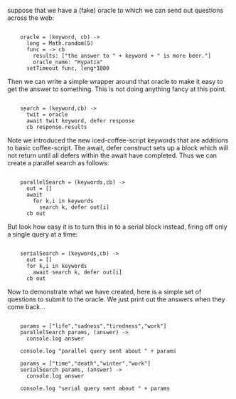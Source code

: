 
suppose that we have a (fake) oracle to which we can send out questions across the web:
```coffee-script

    oracle = (keyword, cb) -> 
      leng = Math.random(5)
      func = -> cb 
        results: ["the answer to " + keyword + " is more beer."]
        oracle_name: "Hypatia"
      setTimeout func, leng*1000
```
Then we can write a simple wrapper around that oracle to make it easy to get the answer to 
something. This is not doing anything fancy at this point.
```coffee-script

    search = (keyword,cb) ->
      twit = oracle
      await twit keyword, defer response
      cb response.results
```
Note we introduced the new iced-coffee-script keywords that are additions to basic coffee-script. 
The await, defer construct sets up a block which will not return until all defers within the await 
have completed. Thus we can create a parallel search as follows:    
```coffee-script

    parallelSearch = (keywords,cb) ->
      out = []
      await
        for k,i in keywords
          search k, defer out[i]
      cb out
```
But look how easy it is to turn this in to a serial block instead, firing off only a single query 
at a time:
```coffee-script

    serialSearch = (keywords,cb) ->
      out = []
      for k,i in keywords
        await search k, defer out[i]
      cb out
```
Now to demonstrate what we have created, here is a simple set of questions to submit to the oracle.
We just print out the answers when they come back...
```coffee-script

    params = ["life","sadness","tiredness","work"]
    parallelSearch params, (answer) -> 
      console.log answer

    console.log "parallel query sent about " + params

    params = ["time","death","winter","work"]
    serialSearch params, (answer) -> 
      console.log answer

    console.log "serial query sent about " + params

```   
